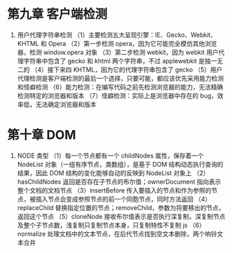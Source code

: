 # 第九章 客户端检测

1. 用户代理字符串检测
   （1）主要检测五大呈现引擎：IE、Gecko、Webkit、KHTML 和 Opera
   （2）第一步检测 opera，因为它可能完全模仿其他浏览器，检测 window.opera 对象
   （3）第二步检测 webkit，因为 webkit 用户代理字符串中包含了 gecko 和 khtml 两个字符串，不过 applewebkit 是独一无二的
   （4）接下来四 KHTML，因为它的代理字符串包含了 gecko
   （5）用户代理检测是客户端检测的最后一个选择，只要可能，都应该优先采用能力检测和怪癖检测
   （6）能力检测：在编写代码之前先检测浏览器的能力，无法精确检测特定的浏览器和版本
   （7）怪癖检测：实际上是浏览器中存在的 bug，效率低，无法确定浏览器和版本

# 第十章 DOM

1. NODE 类型
   （1）每一个节点都有一个 childNodes 属性，保存着一个 NodeList 对象（一组有序节点，类数组），是基于 DOM 结构动态执行查询的结果，因此 DOM 结构的变化能够自动的反映到 NodeList 对象上
   （2）hasChildNodes 返回是否存在子节点的布尔值；ownerDocument 指向表示整个文档的文档节点
   （3）insertBefore 传入要插入的节点和作为参照的节点，被插入节点会变成参照节点的前一个同胞节点，同时方法返回
   （4）replaceChild 替换指定位置的节点；removeChild，参数为将要移出的节点，返回这个节点
   （5）cloneNode 接收布尔值表示是否执行深复制，深复制节点及整个子节点数，浅复制只复制节点本身，只复制特性不复制 js
   （6）normalize 处理文档中的文本节点，在后代节点找到空文本删除，两个响铃文本合并

